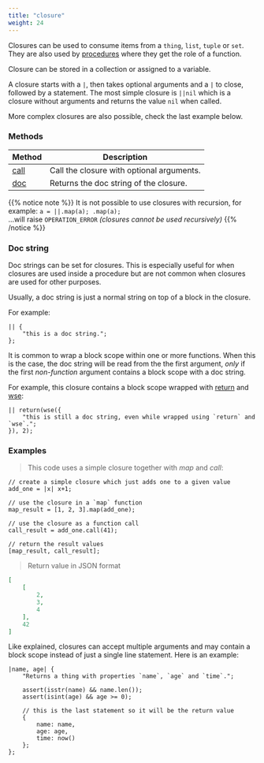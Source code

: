 ```yaml
---
title: "closure"
weight: 24
---
```


Closures can be used to consume items from a `thing`, `list`, `tuple` or `set`.
They are also used by [procedures](../../procedures-api) where they get the role of a function.

Closure can be stored in a collection or assigned to a variable.

A closure starts with a `|`, then takes optional arguments and a `|` to close, followed by a statement.
The most simple closure is `||nil` which is a closure without arguments and returns the value `nil` when called.

More complex closures are also possible, check the last example below.

### Methods

Method | Description
------ | -----------
[call](./call) | Call the closure with optional arguments.
[doc](./doc) | Returns the doc string of the closure.

{{% notice note %}}
It is not possible to use closures with recursion, for example:
`a = ||.map(a); .map(a);` \
...will raise `OPERATION_ERROR` *(closures cannot be used recursively)*
{{% /notice %}}

### Doc string

Doc strings can be set for closures. This is especially useful for when closures
are used inside a procedure but are not common when closures are used for other purposes.

Usually, a doc string is just a normal string on top of a block in the closure.

For example:

```thingsdb,should_pass
|| {
    "this is a doc string.";
};
```

It is common to wrap a block scope within one or more functions.
When this is the case, the doc string will be read from the the first argument,
*only* if the first *non-function* argument contains a block scope with a doc string.

For example, this closure contains a block scope wrapped with [return](../../collection-api/return) and [wse](../../collection-api/wse):

```thingsdb,should_pass
|| return(wse({
    "this is still a doc string, even while wrapped using `return` and `wse`.";
}), 2);
```

### Examples

> This code uses a simple closure together with *map* and *call*:

```thingsdb,json_response
// create a simple closure which just adds one to a given value
add_one = |x| x+1;

// use the closure in a `map` function
map_result = [1, 2, 3].map(add_one);

// use the closure as a function call
call_result = add_one.call(41);

// return the result values
[map_result, call_result];
```

> Return value in JSON format

```json
[
    [
        2,
        3,
        4
    ],
    42
]
```

Like explained, closures can accept multiple arguments and may contain a block scope instead of just a single line statement. Here is an example:


```thingsdb,should_pass
|name, age| {
    "Returns a thing with properties `name`, `age` and `time`.";

    assert(isstr(name) && name.len());
    assert(isint(age) && age >= 0);

    // this is the last statement so it will be the return value
    {
        name: name,
        age: age,
        time: now()
    };
};
```

